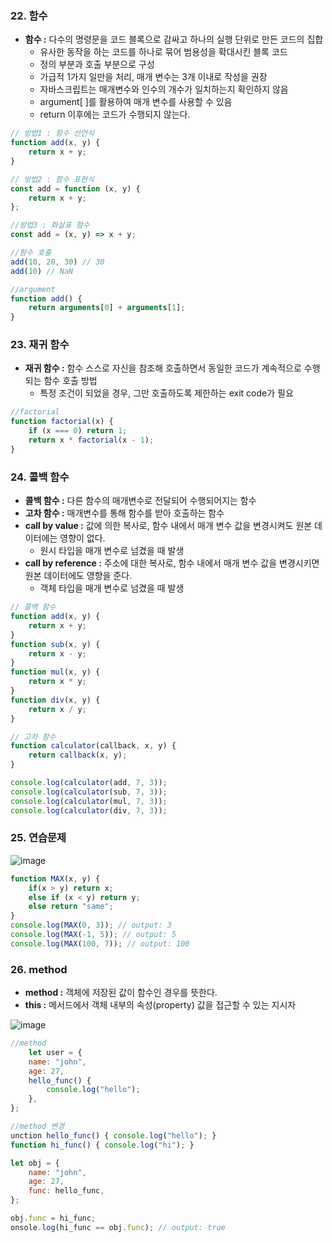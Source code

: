 ### 22. 함수

- **함수 :** 다수의 명령문을 코드 블록으로 감싸고 하나의 실행 단위로 만든 코드의 집합
    - 유사한 동작을 하는 코드를 하나로 묶어 범용성을 확대시킨 블록 코드
    - 정의 부분과 호출 부분으로 구성
    - 가급적 1가지 일만을 처리, 매개 변수는 3개 이내로 작성을 권장
    - 자바스크립트는 매개변수와 인수의 개수가 일치하는지 확인하지 않음
    - argument[ ]를 활용하여 매개 변수를 사용할 수 있음
    - return 이후에는 코드가 수행되지 않는다.

```jsx
// 방법1 : 함수 선언식
function add(x, y) {
	return x + y;
}

// 방법2 : 함수 표현식
const add = function (x, y) {
	return x + y;
};

//방법3 : 화살표 함수
const add = (x, y) => x + y;

//함수 호출
add(10, 20, 30) // 30
add(10) // NaN

//argument
function add() {
	return arguments[0] + arguments[1];
}
```

### 23. 재귀 함수

- **재귀 함수 :** 함수 스스로 자신을 참조해 호출하면서 동일한 코드가 계속적으로 수행되는 함수 호출 방법
    - 특정 조건이 되었을 경우, 그만 호출하도록 제한하는 exit code가 필요

```jsx
//factorial
function factorial(x) {
	if (x === 0) return 1;
	return x * factorial(x - 1);
}
```

### 24. 콜백 함수

- **콜백 함수 :** 다른 함수의 매개변수로 전달되어 수행되어지는 함수
- **고차 함수 :** 매개변수를 통해 함수를 받아 호출하는 함수
- **call by value :** 값에 의한 복사로, 함수 내에서 매개 변수 값을 변경시켜도 원본 데이터에는 영향이 없다.
    - 원시 타입을 매개 변수로 넘겼을 때 발생
- **call by reference :** 주소에 대한 복사로, 함수 내에서 매개 변수 값을 변경시키면 원본 데이터에도 영향을 준다.
    - 객체 타입을 매개 변수로 넘겼을 때 발생

```jsx
// 콜백 함수
function add(x, y) {
	return x + y;
}
function sub(x, y) {
	return x - y;
}
function mul(x, y) {
	return x * y;
}
function div(x, y) {
	return x / y;
}

// 고차 함수
function calculator(callback, x, y) {
	return callback(x, y);
}

console.log(calculator(add, 7, 3));
console.log(calculator(sub, 7, 3)); 
console.log(calculator(mul, 7, 3)); 
console.log(calculator(div, 7, 3));
```

### 25. 연습문제

![image](https://user-images.githubusercontent.com/57048162/135320427-890ebe6d-280c-451e-887a-59a2aa7b7031.png)

```jsx
function MAX(x, y) {
	if(x > y) return x;
	else if (x < y) return y;
	else return "same";
}
console.log(MAX(0, 3)); // output: 3
console.log(MAX(-1, 5)); // output: 5
console.log(MAX(100, 7)); // output: 100
```

### 26. method

- **method :** 객체에 저장된 값이 함수인 경우를 뜻한다.
- **this :** 메서드에서 객체 내부의 속성(property) 값을 접근할 수 있는 지시자

![image](https://user-images.githubusercontent.com/57048162/135329635-dfeab9c6-bbd9-499e-8157-5c7079a56ea2.png)

```jsx
//method
	let user = {
	name: "john",
	age: 27,
	hello_func() {
		console.log("hello");
	},
};

//method 변경
unction hello_func() { console.log("hello"); }
function hi_func() { console.log("hi"); }

let obj = {
	name: "john",
	age: 27,
	func: hello_func,
};

obj.func = hi_func;
onsole.log(hi_func == obj.func); // output: true
```





